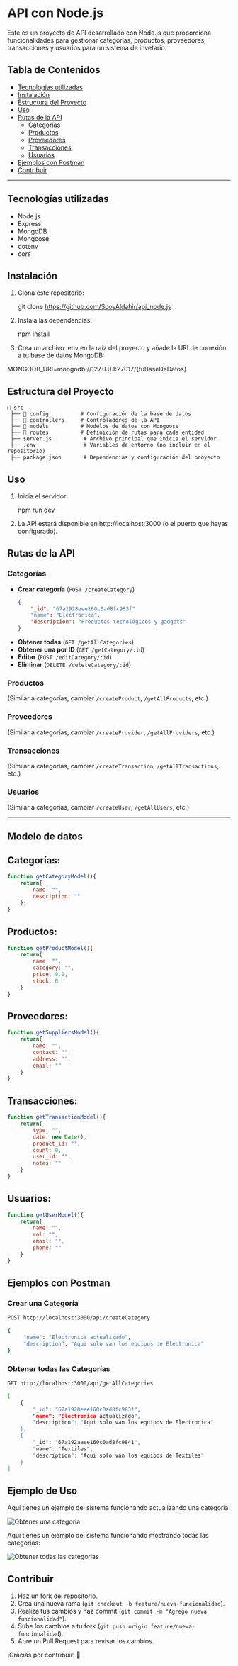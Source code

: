 # API con Node.js

Este es un proyecto de API desarrollado con Node.js que proporciona funcionalidades para gestionar categorías, productos, proveedores, transacciones y usuarios para un sistema de invetario.

## **Tabla de Contenidos**
- [Tecnologías utilizadas](tecnologías-utilizadas)
- [Instalación](#instalación)
- [Estructura del Proyecto](#estructura-del-proyecto)
- [Uso](#uso)
- [Rutas de la API](#rutas-de-la-api)
  - [Categorías](#categorías)
  - [Productos](#productos)
  - [Proveedores](#proveedores)
  - [Transacciones](#transacciones)
  - [Usuarios](#usuarios)
- [Ejemplos con Postman](#ejemplos-con-postman)
- [Contribuir](#contribuir)

---

## **Tecnologías utilizadas**

*   Node.js
*   Express
*   MongoDB
*   Mongoose
*   dotenv
*   cors

## Instalación

1.  Clona este repositorio:
    
    git clone https://github.com/SooyAldahir/api_node.js

2.  Instala las dependencias:
    
    npm install

3.  Crea un archivo .env en la raíz del proyecto y añade la URI de conexión a tu base de datos MongoDB:
    
MONGODB_URI=mongodb://127.0.0.1:27017/{tuBaseDeDatos}

## **Estructura del Proyecto**
```
📂 src
 ├── 📂 config          # Configuración de la base de datos
 ├── 📂 controllers     # Controladores de la API
 ├── 📂 models          # Modelos de datos con Mongoose
 ├── 📂 routes          # Definición de rutas para cada entidad
 ├── server.js          # Archivo principal que inicia el servidor
 ├── .env               # Variables de entorno (no incluir en el repositorio)
 ├── package.json       # Dependencias y configuración del proyecto
```

## Uso

1.  Inicia el servidor:
    
    npm run dev

2.  La API estará disponible en http://localhost:3000 (o el puerto que hayas configurado).

## **Rutas de la API**

### **Categorías**
- **Crear categoría** (`POST /createCategory`)
    ```json
    {
        "_id": "67a1928eee160c0ad8fc983f"
        "name": "Electrónica",
        "description": "Productos tecnológicos y gadgets"
    }
    ```
- **Obtener todas** (`GET /getAllCategories`)
- **Obtener una por ID** (`GET /getCategory/:id`)
- **Editar** (`POST /editCategory/:id`)
- **Eliminar** (`DELETE /deleteCategory/:id`)

### **Productos**
(Similar a categorías, cambiar `/createProduct`, `/getAllProducts`, etc.)

### **Proveedores**
(Similar a categorías, cambiar `/createProvider`, `/getAllProviders`, etc.)

### **Transacciones**
(Similar a categorías, cambiar `/createTransaction`, `/getAllTransactions`, etc.)

### **Usuarios**
(Similar a categorías, cambiar `/createUser`, `/getAllUsers`, etc.)

---

## Modelo de datos

## Categorías:

```javascript
function getCategoryModel(){
    return{
        name: "",
        description: ""
    };
}
```
## Productos:

```javascript
function getProductModel(){
    return{
        name: "",
        category: "",
        price: 0.0,
        stock: 0
    }
}
```
## Proveedores:

```javascript
function getSuppliersModel(){
    return{
        name: "",
        contact: "",
        address: "",
        email: ""
    }
}
```
## Transacciones:

```javascript
function getTransactionModel(){
    return{
        type: "",
        date: new Date(),
        product_id: "",
        count: 0,
        user_id: "",
        notes: ""
    }
}
```
## Usuarios:

```javascript
function getUserModel(){
    return{
        name: "",
        rol: "",
        email: "",
        phone: ""
    }
}
```
## **Ejemplos con Postman**
### **Crear una Categoría**

```sh
POST http://localhost:3000/api/createCategory

{
     "name": "Electronica actualizado",
     "description": "Aqui solo van los equipos de Electronica"
}
```    
### **Obtener todas las Categorías**
```sh
GET http://localhost:3000/api/getAllCategories

[
    {
        "_id": "67a1928eee160c0ad8fc983f",
        "name": "Electronica actualizado",
        "description": "Aqui solo van los equipos de Electronica"
    },
    {
        "_id": "67a192aaee160c0ad8fc9841",
        "name": "Textiles",
        "description": "Aqui solo van los equipos de Textiles"
    }
]
```
## **Ejemplo de Uso**
Aquí tienes un ejemplo del sistema funcionando actualizando una categoria:

![Obtener una categoria](./getAllCategories.png)

Aquí tienes un ejemplo del sistema funcionando mostrando todas las categorias:

![Obtener todas las categorias](./getCategory.png)



## **Contribuir**
1. Haz un fork del repositorio.
2. Crea una nueva rama (`git checkout -b feature/nueva-funcionalidad`).
3. Realiza tus cambios y haz commit (`git commit -m "Agrego nueva funcionalidad"`).
4. Sube los cambios a tu fork (`git push origin feature/nueva-funcionalidad`).
5. Abre un Pull Request para revisar los cambios.

¡Gracias por contribuir! 🚀
